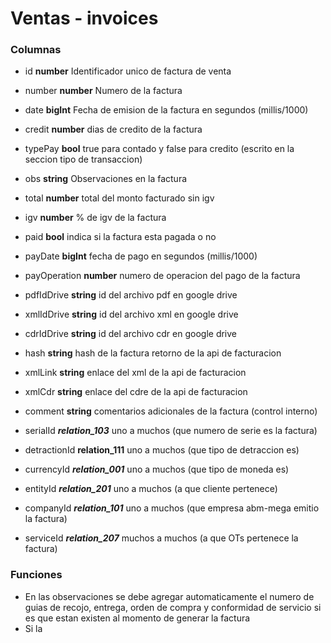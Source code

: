# Ventas - invoices
### Columnas
- id **number** Identificador unico de factura de venta
- number **number** Numero de la factura
- date **bigInt** Fecha de emision de la factura en segundos (millis/1000)
- credit **number** dias de credito de la factura
- typePay **bool** true para contado y false para credito (escrito en la seccion tipo de transaccion)
- obs **string** Observaciones en la factura
- total **number** total del monto facturado sin igv
- igv **number** % de igv de la factura
- paid **bool** indica si la factura esta pagada o no
- payDate **bigInt** fecha de pago en segundos (millis/1000)
- payOperation **number** numero de operacion del pago de la factura
- pdfIdDrive **string** id del archivo pdf en google drive
- xmlIdDrive **string** id del archivo xml en google drive
- cdrIdDrive **string** id del archivo cdr en google drive
- hash **string** hash de la factura retorno de la api de facturacion
- xmlLink **string** enlace del xml de la api de facturacion
- xmlCdr **string** enlace del cdre de la api de facturacion
- comment **string** comentarios adicionales de la factura (control interno)

- serialId ***relation_103*** uno a muchos (que numero de serie es la factura)
- detractionId **relation_111** uno a muchos (que tipo de detraccion es)
- currencyId ***relation_001*** uno a muchos (que tipo de moneda es)
- entityId ***relation_201*** uno a muchos (a que cliente pertenece) 
- companyId ***relation_101*** uno a muchos (que empresa abm-mega emitio la factura)
- serviceId ***relation_207*** muchos a muchos (a que OTs pertenece la factura)


### Funciones
- En las observaciones se debe agregar automaticamente el numero de guias de recojo, entrega, orden de compra y conformidad de servicio si es que estan existen al momento de generar la factura
- Si la 